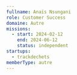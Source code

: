 ```yaml
---
fullname: Anaïs Nsungani
role: Customer Success
domaine: Autre
missions:
  - start: 2024-02-12
    end: 2024-06-12
    status: independent
startups:
  - trackdechets
memberType: autre
---
```


